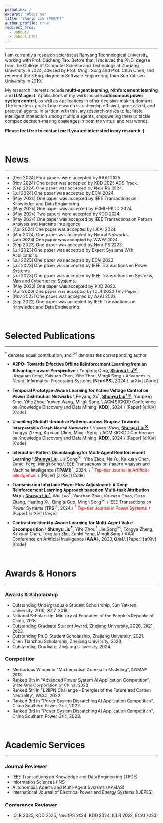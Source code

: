 ```yaml
---
permalink: /
excerpt: "About me"
title: "Shunyu Liu (刘顺宇)"
author_profile: true
redirect_from: 
  - /about/
  - /about.html
---
```



---


I am currently a research scientist at <a href="https://www.ntu.edu.sg/" target="_blank" style="text-decoration: none">Nanyang Technological University</a>, working with Prof. <a href="https://scholar.google.com/citations?user=RwlJNLcAAAAJ" target="_blank" style="text-decoration: none">Dacheng Tao</a>. Before that, I received the Ph.D. degree from the College of Computer Science and Technology at <a href="https://www.zju.edu.cn/english/" target="_blank" style="text-decoration: none">Zhejiang University</a> in 2024, advised by Prof. <a href="https://person.zju.edu.cn/en/msong" target="_blank" style="text-decoration: none">Mingli Song</a> and Prof. <a href="https://person.zju.edu.cn/en/0082004" target="_blank" style="text-decoration: none">Chun Chen</a>, and received the B.Eng. degree in Software Engineering from <a href="https://www.sysu.edu.cn/sysuen/" target="_blank" style="text-decoration: none">Sun Yat-sen University</a> in 2019. 

My research interests include **multi-agent learning**, **reinforcement learning** and **LLM agent**. Applications of my work include **autonomous power system control**, as well as applications in other decision-making domains. The long-term goal of my research is to develop efficient, generalized, and practical agents. In tandem with this, my research strives to facilitate intelligent interaction among multiple agents, empowering them to tackle complex decision-making challenges in both the virtual and real worlds. 

**Please feel free to contact me if you are interested in my research :)**

<br>


# News
---


- [Dec 2024] Four papers were accepted by <a href="https://aaai.org/conference/aaai/aaai-25/" target="_blank" style="text-decoration: none">AAAI 2025</a>.
- [Nov 2024] One paper was accepted by <a href="https://kdd2025.kdd.org/" target="_blank" style="text-decoration: none">KDD 2025 ADS Track</a>.
- [Sep 2024] One paper was accepted by <a href="https://nips.cc/Conferences/2024" target="_blank" style="text-decoration: none">NeurIPS 2024</a>.
- [Jul 2024] One paper was accepted by <a href="https://ecai2024.eu/" target="_blank" style="text-decoration: none">ECAI 2024</a>.
- [May 2024] One paper was accepted by <a href="https://ieeexplore.ieee.org/xpl/RecentIssue.jsp?punumber=69" target="_blank" style="text-decoration: none">IEEE Transactions on Knowledge and Data Engineering</a>.
- [May 2024] One paper was accepted by <a href="https://ecmlpkdd.org/2024/" target="_blank" style="text-decoration: none">ECML-PKDD 2024</a>.
- [May 2024] Two papers were accepted by <a href="https://kdd2024.kdd.org/" target="_blank" style="text-decoration: none">KDD 2024</a>.
- [May 2024] One paper was accepted by <a href="https://ieeexplore.ieee.org/xpl/RecentIssue.jsp?punumber=34" target="_blank" style="text-decoration: none">IEEE Transactions on Pattern Analysis and Machine Intelligence</a>.
- [Apr 2024] One paper was accepted by <a href="https://ijcai24.org/" target="_blank" style="text-decoration: none">IJCAI 2024</a>.
- [Mar 2024] One paper was accepted by <a href="https://www.sciencedirect.com/journal/neural-networks" target="_blank" style="text-decoration: none">Neural Networks</a>.
- [Jan 2024] One paper was accepted by <a href="https://www2024.thewebconf.org/" target="_blank" style="text-decoration: none">WWW 2024</a>.
- [Sep 2023] One paper was accepted by <a href="https://nips.cc/Conferences/2023" target="_blank" style="text-decoration: none">NeurIPS 2023</a>.
- [Jul 2023] One paper was accepted by <a href="https://www.sciencedirect.com/journal/expert-systems-with-applications" target="_blank" style="text-decoration: none">Expert Systems With Applications</a>.
- [Jul 2023] One paper was accepted by <a href="https://ecai2023.eu/" target="_blank" style="text-decoration: none">ECAI 2023</a>.
- [Jul 2023] One paper was accepted by <a href="https://ieeexplore.ieee.org/xpl/RecentIssue.jsp?punumber=59" target="_blank" style="text-decoration: none">IEEE Transactions on Power Systems</a>.
- [Jul 2023] One paper was accepted by <a href="https://ieeexplore.ieee.org/xpl/RecentIssue.jsp?punumber=6221021" target="_blank" style="text-decoration: none">IEEE Transactions on Systems, Man and Cybernetics: Systems</a>.
- [May 2023] One paper was accepted by <a href="https://kdd.org/kdd2023/" target="_blank" style="text-decoration: none">KDD 2023</a>.
- [Apr 2023] One paper was accepted by <a href="https://iclr.cc/Conferences/2023" target="_blank" style="text-decoration: none">ICLR 2023 Tiny Paper</a>.
- [Nov 2022] One paper was accepted by <a href="https://aaai-23.aaai.org/" target="_blank" style="text-decoration: none">AAAI 2023</a>.
- [Sep 2022] One paper was accepted by <a href="https://ieeexplore.ieee.org/xpl/RecentIssue.jsp?punumber=69" target="_blank" style="text-decoration: none">IEEE Transactions on Knowledge and Data Engineering</a>.


<br>




# Selected Publications
---



$^\dagger$ denotes equal contribution, and $^✉️$ denotes the corresponding author.



- **A2PO: Towards Effective Offline Reinforcement Learning from an Advantage-aware Perspective**  \\
  Yunpeng Qing, **<u>Shunyu Liu$^✉️$</u>**, Jingyuan Cong, Kaixuan Chen, Yihe Zhou, Mingli Song.\\
  Advances in Neural Information Processing Systems (**NeurIPS**), 2024.\\
  <a href="https://arxiv.org/abs/2403.07262" target="_blank" style="text-decoration: none">\[arXiv\]</a>  <a href="https://github.com/Plankson/A2PO" target="_blank" style="text-decoration: none">\[Code\]</a>

- **Temporal Prototype-Aware Learning for Active Voltage Control on Power Distribution Networks**  \\
  Feiyang Xu$^\dagger$, **<u>Shunyu Liu$^{\dagger ✉️}$</u>**, Yunpeng Qing, Yihe Zhou, Yuwen Wang, Mingli Song. \\
  ACM SIGKDD Conference on Knowledge Discovery and Data Mining (**KDD**), 2024.\\
  <a href="https://dl.acm.org/doi/abs/10.1145/3637528.3671790" target="_blank" style="text-decoration: none">\[Paper\]</a> <a href="https://arxiv.org/abs/2406.17818" target="_blank" style="text-decoration: none">\[arXiv\]</a> <a href="https://github.com/Canyizl/TPA-for-AVC" target="_blank" style="text-decoration: none">\[Code\]

- **Unveiling Global Interactive Patterns across Graphs: Towards Interpretable Graph Neural Networks**  \\
  Yuwen Wang, **<u>Shunyu Liu$^✉️$</u>**, Tongya Zheng, Kaixuan Chen, Mingli Song. \\
  ACM SIGKDD Conference on Knowledge Discovery and Data Mining (**KDD**), 2024.\\
  <a href="https://dl.acm.org/doi/abs/10.1145/3637528.3671838" target="_blank" style="text-decoration: none">\[Paper\]</a> <a href="https://arxiv.org/abs/2407.01979" target="_blank" style="text-decoration: none">\[arXiv\]</a> <a href="https://github.com/Wangyuwen0627/GIP-Framework" target="_blank" style="text-decoration: none">\[Code\]

- **Interaction Pattern Disentangling for Multi-Agent Reinforcement Learning**  \\
  **<u>Shunyu Liu</u>**, Jie Song$^✉️$, Yihe Zhou, Na Yu, Kaixuan Chen, Zunlei Feng, Mingli Song.\\
  IEEE Transactions on Pattern Analysis and Machine Intelligence (**TPAMI**)<span style="color:red">$^*$</span>, 2024. \\
  <span style="color:red">$^*$ Top-tier Journal in Artificial Intelligence.</span> \\
  <a href="https://ieeexplore.ieee.org/document/10529613" target="_blank" style="text-decoration: none">\[Paper\]</a> <a href="https://arxiv.org/abs/2207.03902" target="_blank" style="text-decoration: none">\[arXiv\]</a> <a href="https://github.com/liushunyu/OPT" target="_blank" style="text-decoration: none">\[Code\]</a>

- **Transmission Interface Power Flow Adjustment: A Deep Reinforcement Learning Approach based on Multi-task Attribution Map** \\
  **<u>Shunyu Liu$^\dagger$</u>**, Wei Luo$^\dagger$, Yanzhen Zhou, Kaixuan Chen, Quan Zhang, Huating Xu, Qinglai Guo, Mingli Song$^✉️$.\\
  IEEE Transactions on Power Systems (**TPS**)<span style="color:red">$^*$</span>, 2024.\\
  <span style="color:red">$^*$ Top-tier Journal in Power Systems.</span> \\
  <a href="https://ieeexplore.ieee.org/document/10192091" target="_blank" style="text-decoration: none">\[Paper\]</a> <a href="https://arxiv.org/abs/2405.15831" target="_blank" style="text-decoration: none">\[arXiv\]</a> <a href="https://github.com/Cra2yDavid/MAM" target="_blank" style="text-decoration: none">\[Code\]</a> 

- **Contrastive Identity-Aware Learning for Multi-Agent Value Decomposition** \\
  **<u>Shunyu Liu$^\dagger$</u>**, Yihe Zhou$^\dagger$, Jie Song$^✉️$, Tongya Zheng, Kaixuan Chen, Tongtian Zhu, Zunlei Feng, Mingli Song.\\
  AAAI Conference on Artificial Intelligence (**AAAI**), 2023, **Oral**.\\
  <a href="https://ojs.aaai.org/index.php/AAAI/article/view/26370" target="_blank" style="text-decoration: none">\[Paper\]</a> <a href="https://arxiv.org/abs/2211.12712" target="_blank" style="text-decoration: none">\[arXiv\]</a> <a href="https://github.com/liushunyu/CIA" target="_blank" style="text-decoration: none">\[Code\]</a>




<br>

# Awards & Honors
---



### Awards & Scholarship
  - Outstanding Undergraduate Student Scholarship, Sun Yat-sen University, 2016, 2017, 2018.
  - National Scholarship, Ministry of Education of the People's Republic of China, 2018.
  - Outstanding Graduate Student Award, Zhejiang University, 2020, 2021, 2023.
  - Outstanding Ph.D. Student Scholarship, Zhejiang University, 2021.
  - Chen Tianzhou Scholarship, Zhejiang University, 2023.
  - Outstanding Graduate, Zhejiang University, 2024.


### Competition
  - Meritorious Winner in "Mathematical Contest in Modeling", COMAP, 2018.
  - Ranked 9th in "Advanced Power System AI Application Competition", State Grid Corporation of China, 2022
  - Ranked 5th in "L2RPN Challenge - Energies of the Future and Carbon Neutrality", WCCI, 2022.
  - Ranked 3rd in "Power System Dispatching AI Application Competition", China Southern Power Grid, 2022.
  - Ranked 3rd in "Power System Dispatching AI Application Competition", China Southern Power Grid, 2023.

<br>

# Academic Services
---




### Journal Reviewer
  - IEEE Transactions on Knowledge and Data Engineering (TKDE)
  - Information Sciences (INS)
  - Autonomous Agents and Multi-Agent Systems (AAMAS)
  - International Journal of Electrical Power and Energy Systems (IJEPES)

### Conference Reviewer
  - ICLR 2025, KDD 2025, NeurIPS 2024, KDD 2024, ICLR 2023, ECAI 2023



